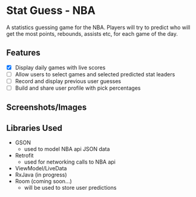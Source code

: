 # Stat Guess - NBA
A statistics guessing game for the NBA. Players will try to predict who will get the most points, rebounds, assists etc, for each game of the day.
## Features
- [x] Display daily games with live scores
- [ ] Allow users to select games and selected predicted stat leaders
- [ ] Record and display previous user guesses
- [ ] Build and share user profile with pick percentages
## Screenshots/Images
## Libraries Used
- GSON
  - used to model NBA api JSON data
- Retrofit
  - used for networking calls to NBA api
- ViewModel/LiveData
- RxJava (in progress)
- Room (coming soon...)
  - will be used to store user predictions
